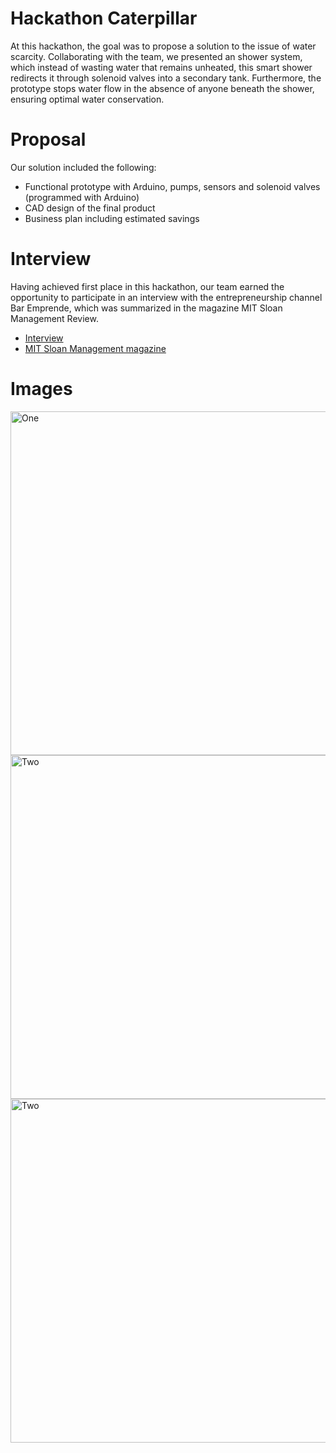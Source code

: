 # Hackathon Caterpillar
At this hackathon, the goal was to propose a solution to the issue of water scarcity. Collaborating with the team, we presented an shower system, which instead of wasting water that remains unheated, this smart shower redirects it through solenoid valves into a secondary tank. Furthermore, the prototype stops water flow in the absence of anyone beneath the shower, ensuring optimal water conservation.


# Proposal
Our solution included the following:
- Functional prototype with Arduino, pumps, sensors and solenoid valves (programmed with Arduino)
- CAD design of the final product
- Business plan including estimated savings

  
# Interview 
Having achieved first place in this hackathon, our team earned the opportunity to participate in an interview with the entrepreneurship channel Bar Emprende, which was summarized in the magazine MIT Sloan Management Review.
- [Interview](https://www.youtube.com/watch?v=0SPpYVNTDJg&list=PLlVRfiJJHK6UVXrB7YsKZoVCXP9SjiRdl&index=5)
- [MIT Sloan Management magazine](https://mitsloanreview.mx/ecosistema-emprendedor/smart-shower-como-convertir-tu-prototipo-en-un-producto-que-todos-compren/)

# Images
<img width="550" alt="One" src="https://user-images.githubusercontent.com/109093534/198198426-c7982c01-9d15-4daf-99fa-96aeb69137fc.png">
<img width="550" alt="Two" src="https://github.com/Ale-Coeto/RegaderaAutomatica/assets/109093534/a124501e-15d4-4d21-b210-766a235a9cf9">
<img width="550" alt="Two" src="https://github.com/Ale-Coeto/RegaderaAutomatica/assets/109093534/710233f2-ee07-4923-8431-3c839f946c1a">




